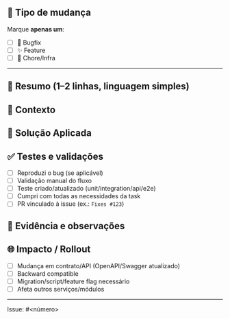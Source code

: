 ## 🚩 Tipo de mudança
Marque **apenas um**:
- [ ] 🐞 Bugfix
- [ ] ✨ Feature
- [ ] 🔧 Chore/Infra

---

## 📝 Resumo (1–2 linhas, linguagem simples)
<!-- Ex.: Corrige erro 500 ao aplicar cupom inválido / Implementa CRUD de cupons no admin -->

## 🔎 Contexto
<!-- Se for Bugfix: POR QUE acontecia. Se for Feature: objetivo/valor para o usuário -->
<!-- Ex. Bugfix: Exceção quando cupom era nulo -->
<!-- Ex. Feature: Usuário pode criar/editar/excluir cupons no admin -->

## 🔧 Solução Aplicada
<!-- Descreva objetivamente a correção/implementação sem afundar em classe/método -->

## ✅ Testes e validações
- [ ] Reproduzi o bug (se aplicável)
- [ ] Validação manual do fluxo
- [ ] Teste criado/atualizado (unit/integration/api/e2e)
- [ ] Cumpri com todas as necessidades da task
- [ ] PR vinculado à issue (ex.: `Fixes #123`)

## 📎 Evidência e observações


## 🌐 Impacto / Rollout
- [ ] Mudança em contrato/API (OpenAPI/Swagger atualizado)
- [ ] Backward compatible
- [ ] Migration/script/feature flag necessário
- [ ] Afeta outros serviços/módulos

----
Issue: #<número>  <!-- ou use "Fixes #<número>" para fechar ao merge -->
